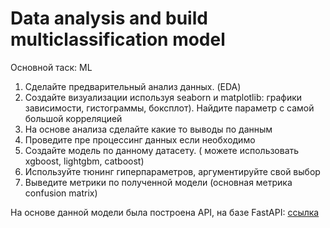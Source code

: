 # Data analysis and build multiclassification model
Основной таск: ML
1. Сделайте предварительный анализ данных. (EDA)
2. Создайте визуализации используя seaborn и matplotlib: графики зависимости, гистограммы, боксплот). Найдите параметр с самой большой корреляцией
3. На основе анализа сделайте какие то выводы по данным
4. Проведите пре процессинг данных если необходимо 
5. Создайте модель по данному датасету. ( можете использовать xgboost, lightgbm, catboost)
6. Используйте тюнинг гиперпараметров, аргументируйте свой выбор
7. Выведите метрики по полученной модели (основная метрика confusion matrix)

На основе данной модели была построена API, на базе FastAPI: [ссылка](https://github.com/beckmiller/FastAPI-Xgboost_model)
